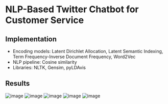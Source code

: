 # NLP-Based Twitter Chatbot for Customer Service

## Implementation
- Encoding models: Latent Dirichlet Allocation, Latent Semantic Indexing, Term Frequency-Inverse Document Frequency, Word2Vec
- NLP pipeline: Cosine similarity
- Libraries: NLTK, Gensim, pyLDAvis

## Results
![image](https://user-images.githubusercontent.com/78432605/118016039-eb20fe00-b322-11eb-8531-2784f691bddb.png)
![image](https://user-images.githubusercontent.com/78432605/118016423-5cf94780-b323-11eb-893e-4f77c231a90b.png)
![image](https://user-images.githubusercontent.com/78432605/118016127-068c0900-b323-11eb-8c73-f4bd9dfa7a58.png)
![image](https://user-images.githubusercontent.com/78432605/118015727-9aa9a080-b322-11eb-82f5-c2902d07c90e.png)
![image](https://user-images.githubusercontent.com/78432605/118015791-aa28e980-b322-11eb-9869-5026ceb692d7.png)
